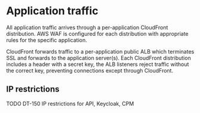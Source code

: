 # Application traffic

All application traffic arrives through a per-application CloudFront distribution.
AWS WAF is configured for each distribution with appropriate rules for the specific application.

CloudFront forwards traffic to a per-application public ALB which terminates SSL and forwards to the application server(s).
Each CloudFront distribution includes a header with a secret key, the ALB listeners reject traffic without the correct key, preventing connections except through CloudFront.

## IP restrictions

TODO DT-150 IP restrictions for API, Keycloak, CPM

